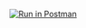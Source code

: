[![Run in Postman](https://run.pstmn.io/button.svg)](https://app.getpostman.com/run-collection/fd7de981618d15412236)
